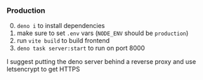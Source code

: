 
### Production 
0. `deno i` to install dependencies
2. make sure to set `.env` vars (`NODE_ENV` should be `production`)
1. run `vite build` to build frontend 
2. `deno task server:start` to run on port 8000

I suggest putting the deno server behind a reverse proxy and use letsencrypt to get HTTPS
